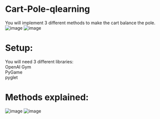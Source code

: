 # Cart-Pole-qlearning
You will implement 3 different methods to make the cart balance the pole.
![image](https://user-images.githubusercontent.com/74651145/155012597-0ddc2f27-b87e-4c8a-accc-b80e9038bbe3.png)
![image](https://user-images.githubusercontent.com/74651145/155012931-077d310f-b317-4540-9de6-6b7369c8877d.png)

# Setup:
  You will need 3 different libraries: <br />
  OpenAI Gym <br />
  PyGame <br />
  pyglet <br />
  
 # Methods explained:
  ![image](https://user-images.githubusercontent.com/74651145/155013150-466d8d2c-48f2-4c48-a07a-642f101c4c9e.png)
  ![image](https://user-images.githubusercontent.com/74651145/155013323-60f40165-b075-4176-8981-93c51c707fc6.png)


  
